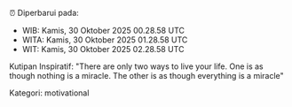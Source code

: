 ⏰ Diperbarui pada:
- WIB: Kamis, 30 Oktober 2025 00.28.58 UTC
- WITA: Kamis, 30 Oktober 2025 01.28.58 UTC
- WIT: Kamis, 30 Oktober 2025 02.28.58 UTC

Kutipan Inspiratif:
"There are only two ways to live your life. One is as though nothing is a miracle. The other is as though everything is a miracle"


Kategori: motivational

